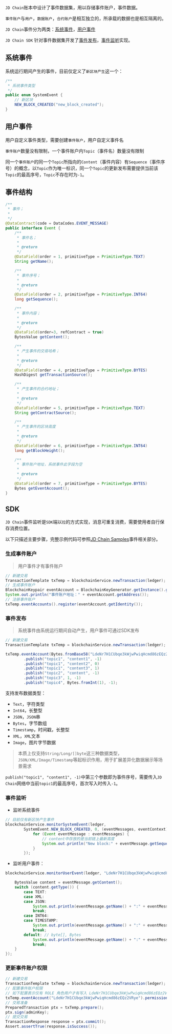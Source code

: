 `JD Chain`账本中设计了事件数据集，用以存储事件账户，事件数据。

`事件账户`与`用户`，`数据账户`，`合约账户`是相互独立的，所承载的数据也是相互隔离的。

`JD Chain`事件分为两类：[系统事件](#系统事件)，[用户事件](#用户事件)

`JD Chain SDK` 针对事件数据集开发了[事件发布](#事件发布)，[事件监听](#事件监听)实现。

## 系统事件

系统运行期间产生的事件，目前仅定义了`新区块产生`这一个：

```java
/**
 * 系统事件类型
 */
public enum SystemEvent {
    // 新区块
    NEW_BLOCK_CREATED("new_block_created");
}
```

## 用户事件

用户自定义事件类型，需要创建`事件账户`，用户自定义事件名

`事件账户`数量没有限制，一个事件账户内`Topic`（事件名）数量没有限制

同一个`事件账户`的同一个`Topic`所指向的`Content`（事件内容）有`Sequence`（事件序号）的概念，以`Topic`作为唯一标识，同一个`Topic`的更新发布需要提供当前该`Topic`的最高序号，`Topic`不存在时为`-1`。

## 事件结构

```java
/**
 * 事件；
 *
 */
@DataContract(code = DataCodes.EVENT_MESSAGE)
public interface Event {
	/**
	 * 事件名；
	 * 
	 * @return
	 */
	@DataField(order = 1, primitiveType = PrimitiveType.TEXT)
	String getName();

	/**
	 * 事件序号；
	 * 
	 * @return
	 */
	@DataField(order = 2, primitiveType = PrimitiveType.INT64)
	long getSequence();

	/**
	 * 事件内容；
	 * 
	 * @return
	 */
	@DataField(order=3, refContract = true)
	BytesValue getContent();

	/**
	 * 产生事件的交易哈希； 
	 * 
	 * @return
	 */
	@DataField(order = 4, primitiveType = PrimitiveType.BYTES)
	HashDigest getTransactionSource();

	/**
	 * 产生事件的合约地址；
	 * 
	 * @return
	 */
	@DataField(order = 5, primitiveType = PrimitiveType.TEXT)
	String getContractSource();

	/**
	 * 产生事件的区块高度
	 *
	 * @return
	 */
	@DataField(order = 6, primitiveType = PrimitiveType.INT64)
	long getBlockHeight();

	/**
	 * 事件账户地址，系统事件此字段为空
	 *
	 * @return
	 */
	@DataField(order = 7, primitiveType = PrimitiveType.BYTES)
	Bytes getEventAccount();
}
```

## SDK

`JD Chain`事件监听是`SDK`端以`拉`的方式实现，消息可重复消费，需要使用者自行保存消费位置。

以下只描述主要步骤，完整示例代码可参照[JD Chain Samples](samples.md)事件相关部分。

### 生成事件账户

> 用户事件才有事件账户

```java
// 新建交易
TransactionTemplate txTemp = blockchainService.newTransaction(ledger);
// 生成事件账户
BlockchainKeypair eventAccount = BlockchainKeyGenerator.getInstance().generate();
System.out.println("事件账户地址：" + eventAccount.getAddress());
// 注册事件账户
txTemp.eventAccounts().register(eventAccount.getIdentity());
```

### 事件发布

> 系统事件由系统运行期间自动产生，用户事件可通过SDK发布

```java
// 新建交易
TransactionTemplate txTemp = blockchainService.newTransaction(ledger);

txTemp.eventAccount(Bytes.fromBase58("LdeNr7H1CUbqe3kWjwPwiqHcmd86zEQz2VRye"))
        .publish("topic1", "content1", -1)
        .publish("topic1", "content2", 0)
        .publish("topic1", "content3", 1)
        .publish("topic2", "content", -1)
        .publish("topic3", 1, -1)
        .publish("topic4", Bytes.fromInt(1), -1);
```

支持发布数据类型：

- `Text`，字符类型
- `Int64`，长整型
- `JSON`，`JSON`串
- `Bytes`，字节数组
- `Timestamp`，时间戳，长整型
- `XML`，`XML`文本
- `Image`，图片字节数据

> 本质上仅支持`String/Long/[]byte`这三种数据类型，`JSON/XML/Image/Timestamp`等起标识作用，用于扩展差异化数据展示等场景需求

`publish("topic1", "content1", -1)`中第三个参数即为事件序号，需要传入`JD Chain`网络中当前`topic1`的最高序号，首次写入时传入`-1`。

### 事件监听

- 监听系统事件
```java
// 目前仅有新区快产生事件
blockchainService.monitorSystemEvent(ledger,
        SystemEvent.NEW_BLOCK_CREATED, 0, (eventMessages, eventContext) -> {
            for (Event eventMessage : eventMessages) {
                // content中存放的是当前链上最新高度
                System.out.println("New block:" + eventMessage.getSequence() + ":" + BytesUtils.toLong(eventMessage.getContent().getBytes().toBytes()));
            }
        });
```

- 监听用户事件：
```java
blockchainService.monitorUserEvent(ledger, "LdeNr7H1CUbqe3kWjwPwiqHcmd86zEQz2VRye", "sample-event", 0, (eventMessage, eventContext) -> {

    BytesValue content = eventMessage.getContent();
    switch (content.getType()) {
        case TEXT:
        case XML:
        case JSON:
            System.out.println(eventMessage.getName() + ":" + eventMessage.getSequence() + ":" + content.getBytes().toUTF8String());
            break;
        case INT64:
        case TIMESTAMP:
            System.out.println(eventMessage.getName() + ":" + eventMessage.getSequence() + ":" + BytesUtils.toLong(content.getBytes().toBytes()));
            break;
        default: // byte[], Bytes
            System.out.println(eventMessage.getName() + ":" + eventMessage.getSequence() + ":" + new String(content.getBytes().toBytes()));
            break;
    }
});
```

### 更新事件账户权限

```java
// 新建交易
TransactionTemplate txTemp = blockchainService.newTransaction(ledger);
// 配置事件账户权限
// 如下配置表示仅有 ROLE 角色用户才有写入 LdeNr7H1CUbqe3kWjwPwiqHcmd86zEQz2VRye 权限
txTemp.eventAccount("LdeNr7H1CUbqe3kWjwPwiqHcmd86zEQz2VRye").permission().mode(70).role("ROLE");
// 交易准备
PreparedTransaction ptx = txTemp.prepare();
ptx.sign(adminKey);
// 提交交易
TransactionResponse response = ptx.commit();
Assert.assertTrue(response.isSuccess());
```